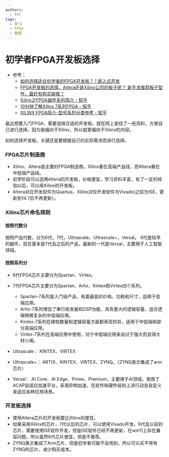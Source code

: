 ```yaml
---
authors:
  - TFC
tags:
  - 学习
  - FPGA
  - 教程
---
```

# 初学者FPGA开发板选择
- 参考：
	- [如何选择适合初学者的FPGA开发板？ | 嵌入式开发](https://www.duwenxian.com/qianrushi/archives/16)
	- [FPGA开发板的选择，Altera还是Xilinx公司的板子呢？ 新手求推荐板子型号，最好有购买链接？](https://www.zhihu.com/tardis/bd/ans/3155696284)
	- [Xilinx之FPGA器件系列简介 - 知乎](https://zhuanlan.zhihu.com/p/622334501)
	- [10分钟了解Xilinx 7系列FPGA - 知乎](https://zhuanlan.zhihu.com/p/630914181)
	- [XILINX FPGA简介-型号系列分类参考 - 知乎](https://zhuanlan.zhihu.com/p/612817485)

最近想要入门FPGA，需要选择合适的开发板。就在网上查找了一些资料，方便自己进行选择。因为我偏向于Xilinx，所以就更偏向于Xilinx的内容。

如何选择开发板，关键还是要根据自己的实际需求而进行选择。

### FPGA芯片制造商
- Xilinx、Altera是主要的FPGA制造商，Xilinx重在高端产品线，而Altera重在中低端产品线。
- 初学阶段可以选用Altera的开发板，价格便宜，学习资料丰富，有了一定的经验以后，可以用Xilinx的开发板。
- Altera对应开发软件为Quartus，Xilinx对应开发软件为Vivado(之前为ISE，更新到14.7后不再更新）。
### Xilinx芯片命名规则
#### 按照代数分
按照产品代数，分为6代，7代，Ultrascale，Ultrascale+，Versal。
6代是较早的器件，现在基本是7代及之后的产品，最新的一代是Versal，主要用于人工智能领域。
#### 按照系列分
- 6代FPGA芯片主要分为Spartan、Virtex。

- 7代FPGA芯片主要分为Spartan、Artix、Kintex和Virtex四个系列。
	- Spartan-7系列是入门级产品，有着最低的价格、功耗和尺寸，适用于低端应用。
	- Artix-7系列增加了串行收发器和DSP功能，具有更大的逻辑容量，适合逻辑稍微复杂的中低端应用。
	- Kintex-7系列在硬核数量和逻辑容量方面都表现优异，适用于中低端和部分高端应用。
	- Virtex-7系列在高端应用中使用，对于中低端应用来说过于强大而显得大材小用。

- Ultrascale： KINTEX、VIRTEX

- Ultrascale+： ARTIX、KINTEX、VIRTEX、ZYNQ。（ZYNQ表示集成了arm芯片）

- Versal： AI Core、AI Edge、Prime、Premium，主要用于AI领域，使用了ACAP自适应加速平台，采用异构加速，在软件和硬件级别上进行动态自定义来适应各种应用场景。

### 开发板选择
- 使用Altera芯片的开发板要比Xilinx的便宜。
- 如果采用Xilinx的芯片，7代以后的芯片，可以使用Vivado开发，6代及以前的芯片，需要使用ISE软件开发，但是ISE软件已经不再更新，在win11上存在兼容问题。所以虽然6代芯片便宜，但是不推荐。
- ZYNQ表示集成了Arm芯片，但是初学者可能不会用到，所以可以买不带有ZYNQ的芯片，减少购买成本。

